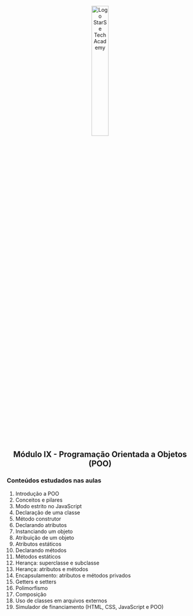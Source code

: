 <div align="center">
  <br>
  <img src="https://user-images.githubusercontent.com/99208505/167872020-344925cf-cd4b-4c48-864d-0951e792cc72.png" width="30%" alt="Logo StarSe Tech Academy">
  <h2>Módulo IX - Programação Orientada a Objetos (POO)</h2>
</div>
<div>
  <h3>Conteúdos estudados nas aulas</h3>
  <ol>
    <li>Introdução a POO</li>
    <li>Conceitos e pilares</li>
    <li>Modo estrito no JavaScript</li>
    <li>Declaração de uma classe</li>
    <li>Método construtor</li>
    <li>Declarando atributos</li>
    <li>Instanciando um objeto</li>
    <li>Atribuição de um objeto</li>
    <li>Atributos estáticos</li>
    <li>Declarando métodos</li>
    <li>Métodos estáticos</li>
    <li>Herança: superclasse e subclasse</li>
    <li>Herança: atributos e métodos</li>
    <li>Encapsulamento: atributos e métodos privados</li>
    <li>Getters e setters</li>
    <li>Polimorfismo</li>
    <li>Composição</li>
    <li>Uso de classes em arquivos externos</li>
    <li>Simulador de financiamento (HTML, CSS, JavaScript e POO)</li>
  </ol>
</div>